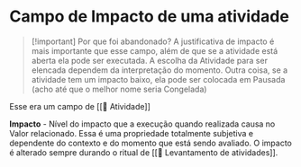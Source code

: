 # Campo de Impacto de uma atividade

> [!important] Por que foi abandonado?
> A justificativa de impacto é mais importante que esse campo, além de que se a atividade está aberta ela pode ser executada. A escolha da Atividade para ser elencada dependem da interpretação do momento. Outra coisa, se a atividade tem um impacto baixo, ela pode ser colocada em Pausada (acho até que o melhor nome seria Congelada) 

Esse era um campo de [[🚧 Atividade]]

**Impacto** - Nível do impacto que a execução quando realizada causa no Valor relacionado. Essa é uma propriedade totalmente subjetiva e dependente do contexto e do momento que está sendo avaliado. O impacto é alterado sempre durando o ritual de [[📆 Levantamento de atividades]].